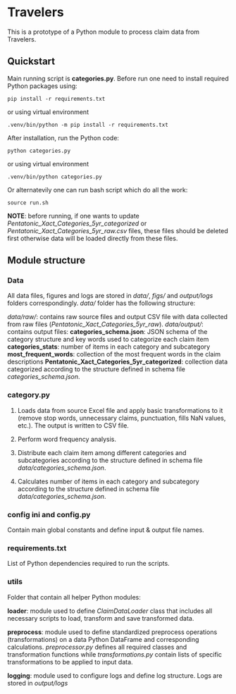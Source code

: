 # Travelers

This is a prototype of a Python module to process claim data from Travelers.

## Quickstart

Main running script is **categories.py**. Before run one need to install required Python packages using:

`pip install -r requirements.txt`

or using virtual environment

`.venv/bin/python -m pip install -r requirements.txt`

After installation, run the Python code:

`python categories.py`

or using virtual environment

`.venv/bin/python categories.py`

Or alternatevily one can run bash script which do all the work:

`source run.sh`

**NOTE**: before running, if one wants to update *Pentatonic_Xact_Categories_5yr_categorized* or *Pentatonic_Xact_Categories_5yr_raw.csv* files, these files should be deleted first otherwise data will be loaded directly from these files.

## Module structure

### Data 

All data files, figures and logs are stored in *data/*, *figs/* and *output/logs* folders correspondingly. 
*data/* folder has the following structure:

*data/raw/*: contains raw source files and output CSV file with data collected from raw files (*Pentatonic_Xact_Categories_5yr_raw*).
*data/output/*: contains output files:
    **categories_schema.json**: JSON schema of the category structure and key words used to categorize each claim item 
    **categories_stats**: number of items in each category and subcategory
    **most_frequent_words**: collection of the most frequent words in the claim descriptions
    **Pentatonic_Xact_Categories_5yr_categorized**: collection data categorized according to the structure defined in schema file *categories_schema.json*.

### category.py

1. Loads data from source Excel file and apply basic transformations to it (remove stop words, unnecessary claims, punctuation, fills NaN values, etc.). The output is written to CSV file.

2. Perform word frequency analysis. 

3. Distribute each claim item among different categories and subcategories according to the structure defined in schema file *data/categories_schema.json*.

3. Calculates number of items in each category and subcategory according to the structure defined in schema file *data/categories_schema.json*.

### config ini and config.py

Contain main global constants and define input & output file names.

### requirements.txt

List of Python dependencies required to run the scripts.

### utils

Folder that contain all helper Python modules:

**loader**: module used to define *ClaimDataLoader* class that includes all necessary scripts to load, transform and save transformed data.

**preprocess**: module used to define standardized preprocess operations (transformations)  on a data Python DataFrame and corresponding calculations. *preprocessor.py* defines all required classes and transformation functions while *transformations.py* contain lists of specific transformations to be applied to input data.

**logging**: module used to configure logs and define log structure. Logs are stored in *output/logs*
